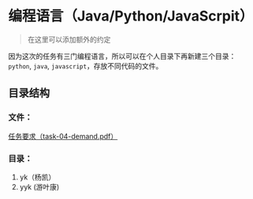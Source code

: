 # 编程语言（Java/Python/JavaScrpit）
> 在这里可以添加额外的约定  

因为这次的任务有三门编程语言，所以可以在个人目录下再新建三个目录：`python`, `java`, `javascript`，存放不同代码的文件。  

## 目录结构
### 文件：
[任务要求（task-04-demand.pdf）](task-04-demand.pdf)  

### 目录：
1. yk（杨凯）  
2. yyk (游叶康)